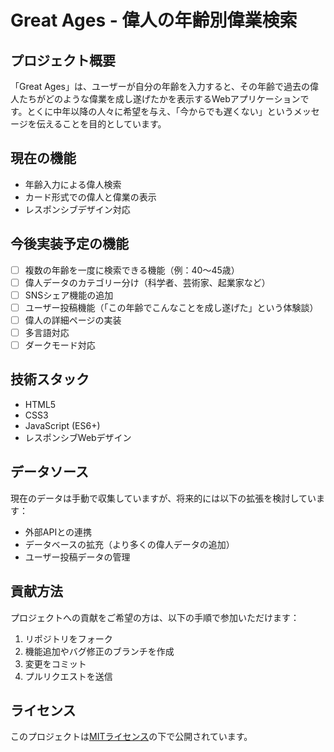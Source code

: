 # Great Ages - 偉人の年齢別偉業検索

## プロジェクト概要

「Great Ages」は、ユーザーが自分の年齢を入力すると、その年齢で過去の偉人たちがどのような偉業を成し遂げたかを表示するWebアプリケーションです。とくに中年以降の人々に希望を与え、「今からでも遅くない」というメッセージを伝えることを目的としています。

## 現在の機能

- 年齢入力による偉人検索
- カード形式での偉人と偉業の表示
- レスポンシブデザイン対応

## 今後実装予定の機能

- [ ] 複数の年齢を一度に検索できる機能（例：40〜45歳）
- [ ] 偉人データのカテゴリー分け（科学者、芸術家、起業家など）
- [ ] SNSシェア機能の追加
- [ ] ユーザー投稿機能（「この年齢でこんなことを成し遂げた」という体験談）
- [ ] 偉人の詳細ページの実装
- [ ] 多言語対応
- [ ] ダークモード対応

## 技術スタック

- HTML5
- CSS3
- JavaScript (ES6+)
- レスポンシブWebデザイン

## データソース

現在のデータは手動で収集していますが、将来的には以下の拡張を検討しています：

- 外部APIとの連携
- データベースの拡充（より多くの偉人データの追加）
- ユーザー投稿データの管理

## 貢献方法

プロジェクトへの貢献をご希望の方は、以下の手順で参加いただけます：

1. リポジトリをフォーク
2. 機能追加やバグ修正のブランチを作成
3. 変更をコミット
4. プルリクエストを送信

## ライセンス

このプロジェクトは[MITライセンス](LICENSE)の下で公開されています。 